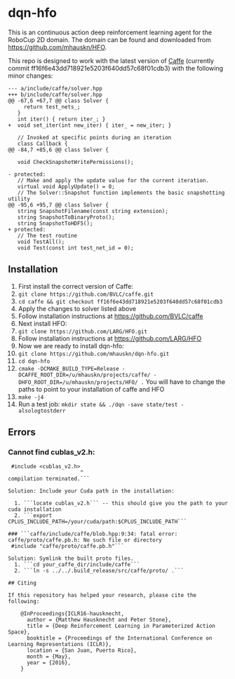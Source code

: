 # dqn-hfo

This is an continuous action deep reinforcement learning agent for the
RoboCup 2D domain. The domain can be found and downloaded from
https://github.com/mhauskn/HFO.

This repo is designed to work with the latest version of
[Caffe](https://github.com/BVLC/caffe) (currently commit
ff16f6e43dd718921e5203f640dd57c68f01cdb3) with the following minor
changes:

```
--- a/include/caffe/solver.hpp
+++ b/include/caffe/solver.hpp
@@ -67,6 +67,7 @@ class Solver {
     return test_nets_;
   }
   int iter() { return iter_; }
+  void set_iter(int new_iter) { iter_ = new_iter; }
 
   // Invoked at specific points during an iteration
   class Callback {
@@ -84,7 +85,6 @@ class Solver {
 
   void CheckSnapshotWritePermissions();
 
- protected:
   // Make and apply the update value for the current iteration.
   virtual void ApplyUpdate() = 0;
   // The Solver::Snapshot function implements the basic snapshotting utility
@@ -95,6 +95,7 @@ class Solver {
   string SnapshotFilename(const string extension);
   string SnapshotToBinaryProto();
   string SnapshotToHDF5();
+ protected:
   // The test routine
   void TestAll();
   void Test(const int test_net_id = 0);
```

## Installation

1. First install the correct version of Caffe:
  1. ```git clone https://github.com/BVLC/caffe.git```
  2. ```cd caffe && git checkout ff16f6e43dd718921e5203f640dd57c68f01cdb3```
  3. Apply the changes to solver listed above
  4. Follow installation instructions at https://github.com/BVLC/caffe
2. Next install HFO:
  1. ```git clone https://github.com/LARG/HFO.git```
  2. Follow installation instructions at https://github.com/LARG/HFO
3. Now we are ready to install dqn-hfo:
  1. ```git clone https://github.com/mhauskn/dqn-hfo.git```
  2. ```cd dqn-hfo```
  3. ```cmake -DCMAKE_BUILD_TYPE=Release -DCAFFE_ROOT_DIR=/u/mhauskn/projects/caffe/ -DHFO_ROOT_DIR=/u/mhauskn/projects/HFO/ .``` You will have to change the paths to point to your installation of caffe and HFO
  4. ```make -j4```
4. Run a test job: ```mkdir state && ./dqn -save state/test -alsologtostderr```

## Errors

### Cannot find cublas_v2.h:
```device_alternate.hpp:34:23: fatal error: cublas_v2.h: No such file or directory
 #include <cublas_v2.h>
                       ^
compilation terminated.```

Solution: Include your Cuda path in the installation:

  1. ```locate cublas_v2.h``` -- this should give you the path to your cuda installation
  2. ```export CPLUS_INCLUDE_PATH=/your/cuda/path:$CPLUS_INCLUDE_PATH```

### ```caffe/include/caffe/blob.hpp:9:34: fatal error: caffe/proto/caffe.pb.h: No such file or directory
 #include "caffe/proto/caffe.pb.h"```

Solution: Symlink the built proto files.
  1. ```cd your_caffe_dir/include/caffe```
  2. ```ln -s ../../.build_release/src/caffe/proto/ .```

## Citing

If this repository has helped your research, please cite the following:

    @InProceedings{ICLR16-hausknecht,
      author = {Matthew Hausknecht and Peter Stone},
      title = {Deep Reinforcement Learning in Parameterized Action Space},
      booktitle = {Proceedings of the International Conference on Learning Representations (ICLR)},
      location = {San Juan, Puerto Rico},
      month = {May},
      year = {2016},
    }